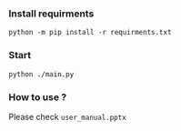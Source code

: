 ### Install requirments
`python -m pip install -r requirments.txt`

### Start
`python ./main.py`

### How to use ?
Please check `user_manual.pptx`
